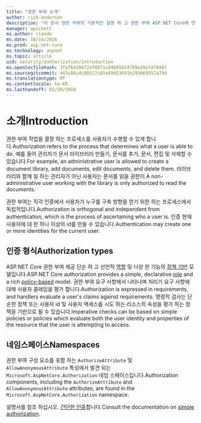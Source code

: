 ```yaml
---
title: "권한 부여 소개"
author: rick-anderson
description: "이 문서 권한 부여의 기본적인 설명 하 고 권한 부여 ASP.NET Core에 연결 되는 방법을 설명 합니다."
manager: wpickett
ms.author: riande
ms.date: 10/14/2016
ms.prod: asp.net-core
ms.technology: aspnet
ms.topic: article
uid: security/authorization/introduction
ms.openlocfilehash: 3fef6d38672af8871c04b65834789a39a7df8487
ms.sourcegitcommit: d43c84c4c80527c85e49d53691b293669557a79d
ms.translationtype: MT
ms.contentlocale: ko-KR
ms.lasthandoff: 02/20/2018
---
```

# <a name="introduction"></a><span data-ttu-id="00d43-103">소개</span><span class="sxs-lookup"><span data-stu-id="00d43-103">Introduction</span></span>

<a name="security-authorization-introduction"></a>

<span data-ttu-id="00d43-104">권한 부여 작업을 결정 하는 프로세스를 사용자가 수행할 수 있게 합니다.</span><span class="sxs-lookup"><span data-stu-id="00d43-104">Authorization refers to the process that determines what a user is able to do.</span></span> <span data-ttu-id="00d43-105">예를 들어 관리자가 문서 라이브러리 만들기, 문서를 추가, 문서, 편집 및 삭제할 수 있습니다.</span><span class="sxs-lookup"><span data-stu-id="00d43-105">For example, an administrative user is allowed to create a document library, add documents, edit documents, and delete them.</span></span> <span data-ttu-id="00d43-106">라이브러리와 함께 일 하는 관리자가 아닌 사용자는 문서를 읽을 권한이.</span><span class="sxs-lookup"><span data-stu-id="00d43-106">A non-administrative user working with the library is only authorized to read the documents.</span></span>

<span data-ttu-id="00d43-107">권한 부여는 직각 인증에서 사용자가 누구를 구축 방향을 얻기 위한 하는 프로세스에서 독립적입니다.</span><span class="sxs-lookup"><span data-stu-id="00d43-107">Authorization is orthogonal and independent from authentication, which is the process of ascertaining who a user is.</span></span> <span data-ttu-id="00d43-108">인증 현재 사용자에 대 한 하나 이상의 id를 만들 수 있습니다.</span><span class="sxs-lookup"><span data-stu-id="00d43-108">Authentication may create one or more identities for the current user.</span></span>

## <a name="authorization-types"></a><span data-ttu-id="00d43-109">인증 형식</span><span class="sxs-lookup"><span data-stu-id="00d43-109">Authorization types</span></span>

<span data-ttu-id="00d43-110">ASP.NET Core 권한 부여 제공 단순 하 고 선언적 [역할](roles.md) 및 다양 한 기능의 [정책 기반](policies.md) 모델입니다.</span><span class="sxs-lookup"><span data-stu-id="00d43-110">ASP.NET Core authorization provides a simple, declarative [role](roles.md) and a rich [policy-based](policies.md) model.</span></span> <span data-ttu-id="00d43-111">권한 부여 요구 사항에서 나타나며 처리기 요구 사항에 대해 사용자 클레임을 평가 합니다.</span><span class="sxs-lookup"><span data-stu-id="00d43-111">Authorization is expressed in requirements, and handlers evaluate a user's claims against requirements.</span></span> <span data-ttu-id="00d43-112">명령적 검사는 단순한 정책 또는 사용자 id 및 사용자 액세스를 시도 하는 리소스의 속성을 평가 하는 정책을 기반으로 될 수 있습니다.</span><span class="sxs-lookup"><span data-stu-id="00d43-112">Imperative checks can be based on simple policies or policies which evaluate both the user identity and properties of the resource that the user is attempting to access.</span></span>

## <a name="namespaces"></a><span data-ttu-id="00d43-113">네임스페이스</span><span class="sxs-lookup"><span data-stu-id="00d43-113">Namespaces</span></span>

<span data-ttu-id="00d43-114">권한 부여 구성 요소를 포함 하는 `AuthorizeAttribute` 및 `AllowAnonymousAttribute` 특성에서 발견 되는 `Microsoft.AspNetCore.Authorization` 네임 스페이스입니다.</span><span class="sxs-lookup"><span data-stu-id="00d43-114">Authorization components, including the `AuthorizeAttribute` and `AllowAnonymousAttribute` attributes, are found in the `Microsoft.AspNetCore.Authorization` namespace.</span></span>

<span data-ttu-id="00d43-115">설명서를 참조 하십시오. [간단한 인증](xref:security/authorization/simple)합니다.</span><span class="sxs-lookup"><span data-stu-id="00d43-115">Consult the documentation on [simple authorization](xref:security/authorization/simple).</span></span>
